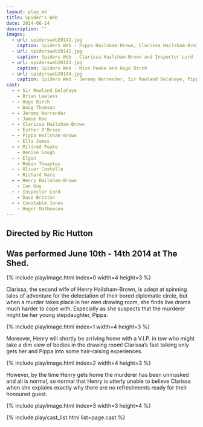 ```yaml
---
layout: play_md
title: Spider's Web
date: 2014-06-14
description: ''
images:
  - url: spidersweb20141.jpg
    caption: Spiders Web - Pippa Hailsham-Brown, Clarissa Hailsham-Brown and Jeremy Warender
  - url: spidersweb20142.jpg
    caption: Spiders Web - Clarissa Hailsham-Brown and Inspector Lord
  - url: spidersweb20143.jpg
    caption: Spiders Web - Miss Peake and Hugo Birch
  - url: spidersweb20144.jpg
    caption: Spiders Web - Jeremy Warrender, Sir Rowland Delahaye, Pippa Hailsham-Brown and Clarissa Hailsham-Brown
cast:
  - - Sir Rowland Delahaye
    - Brian Lawless
  - - Hugo Birch
    - Doug Thomson
  - - Jeremy Warrender
    - Jamie Rae
  - - Clarissa Hailsham-Brown
    - Esther O'Brien
  - - Pippa Hailsham-Brown
    - Ella James
  - - Mildred Peake
    - Denise Gough
  - - Elgin
    - Robin Thwaytes
  - - Oliver Costello
    - Richard Ware
  - - Henry Hailsham-Brown
    - Ian Guy
  - - Inspector Lord
    - Dave Britton
  - - Constable Jones
    - Roger Mathewson
---
```


## Directed by Ric Hutton

## Was performed June 10th - 14th 2014 at The Shed.

{% include play/image.html index=0 width=4 height=3 %}

Clarissa, the second wife of Henry Hailsham-Brown, is adept at spinning tales of adventure for the delectation of their bored diplomatic circle, but when a murder takes place in her own drawing room, she finds live drama much harder to cope with. Especially as she suspects that the murderer might be her young stepdaughter, Pippa.

{% include play/image.html index=1 width=4 height=3 %}

Moreover, Henry will shortly be arriving home with a V.I.P. in tow who might take a dim view of bodies in the drawing room! Clarissa’s fast talking only gets her and Pippa into some hair-raising experiences.

{% include play/image.html index=2 width=4 height=3 %}

However, by the time Henry gets home the murderer has been unmasked and all is normal, so normal that Henry is utterly unable to believe Clarissa when she explains exactly why there are no refreshments ready for their honoured guest.

{% include play/image.html index=3 width=3 height=4 %}

{% include play/cast_list.html list=page.cast %}
